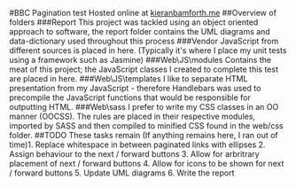 #BBC Pagination test
Hosted online at [kieranbamforth.me](http://www.kieranbamforth.me/dev/web)
##Overview of folders
###Report
This project was tackled using an object oriented approach to software, the report folder contains the UML diagrams and data-dictionary used throughout this process
###Vendor
JavaScript from different sources is placed in here. (Typically it's where I place my unit tests using a framework such as Jasmine)
###Web\JS\modules
Contains the meat of this project; the JavaScript classes I created to complete this test are placed in here.
###Web\JS\templates
I like to separate HTML presentation from my JavaScript - therefore Handlebars was used to precompile the JavaScript functions that would be responsible for outputting HTML. 
###Web\sass
I prefer to write my CSS classes in an OO manner (OOCSS). The rules are placed in their respective modules, imported by SASS and then compiled to minified CSS found in the web/css folder.
##TODO
These tasks remain (If anything remains here, I ran out of time)1. Replace whitespace in between paginated links with ellipses
2. Assign behaviour to the next / forward buttons
3. Allow for arbritrary placement of next / forward buttons
4. Allow for icons to be shown for next / forward buttons
5. Update UML diagrams
6. Write the report

